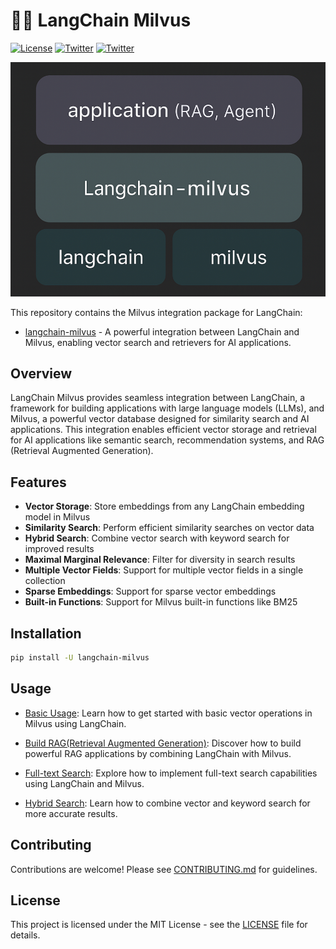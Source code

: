 # 🦜️🔗 LangChain Milvus

[![License](https://img.shields.io/badge/License-MIT-blue.svg)](https://opensource.org/licenses/MIT)
[![Twitter](https://img.shields.io/twitter/url/https/twitter.com/LangChainAI.svg?style=social&label=Follow%20%40LangChain)](https://x.com/LangChainAI)
[![Twitter](https://img.shields.io/twitter/url/https/twitter.com/milvusio.svg?style=social&label=Follow%20%40Milvus)](https://x.com/milvusio)

![](https://github.com/langchain-ai/langchain-milvus/blob/main/readme_img.png)

This repository contains the Milvus integration package for LangChain:

- [langchain-milvus](https://pypi.org/project/langchain-milvus/) - A powerful integration between LangChain and Milvus, enabling vector search and retrievers for AI applications.

## Overview

LangChain Milvus provides seamless integration between LangChain, a framework for building applications with large language models (LLMs), and Milvus, a powerful vector database designed for similarity search and AI applications. This integration enables efficient vector storage and retrieval for AI applications like semantic search, recommendation systems, and RAG (Retrieval Augmented Generation).

## Features

- **Vector Storage**: Store embeddings from any LangChain embedding model in Milvus
- **Similarity Search**: Perform efficient similarity searches on vector data
- **Hybrid Search**: Combine vector search with keyword search for improved results
- **Maximal Marginal Relevance**: Filter for diversity in search results
- **Multiple Vector Fields**: Support for multiple vector fields in a single collection
- **Sparse Embeddings**: Support for sparse vector embeddings
- **Built-in Functions**: Support for Milvus built-in functions like BM25



## Installation

```bash
pip install -U langchain-milvus
```

## Usage
- [Basic Usage](https://milvus.io/docs/basic_usage_langchain.md): Learn how to get started with basic vector operations in Milvus using LangChain.

- [Build RAG(Retrieval Augmented Generation)](https://milvus.io/docs/integrate_with_langchain.md): Discover how to build powerful RAG applications by combining LangChain with Milvus.

- [Full-text Search](https://milvus.io/docs/full_text_search_with_langchain.md): Explore how to implement full-text search capabilities using LangChain and Milvus.

- [Hybrid Search](https://milvus.io/docs/milvus_hybrid_search_retriever.md): Learn how to combine vector and keyword search for more accurate results.



## Contributing

Contributions are welcome! Please see [CONTRIBUTING.md](https://github.com/langchain-ai/langchain-milvus/blob/main/CONTRIBUTING.md) for guidelines.

## License

This project is licensed under the MIT License - see the [LICENSE](https://github.com/langchain-ai/langchain-milvus/blob/main/LICENSE) file for details.
